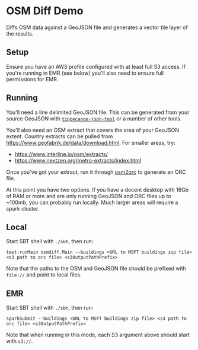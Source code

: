 # OSM Diff Demo

Diffs OSM data against a GeoJSON file and generates a vector tile layer of the results.

## Setup

Ensure you have an AWS profile configured with at least full S3 access. If you're running
in EMR (see below) you'll also need to ensure full permissions for EMR.

## Running

You'll need a line delimited GeoJSON file. This can be generated from your source GeoJSON with
[`tippecanoe-json-tool`](https://github.com/mapbox/tippecanoe#tippecanoe-json-tool)
or a number of other tools.

You'll also need an OSM extract that covers the area of your GeoJSON extent. Country extracts
can be pulled from https://www.geofabrik.de/data/download.html. For smaller areas, try:
- https://www.interline.io/osm/extracts/
- https://www.nextzen.org/metro-extracts/index.html

Once you've got your extract, run it through [osm2orc](https://github.com/mojodna/osm2orc) to generate an ORC file.

At this point you have two options. If you have a decent desktop with 16Gb of RAM or more and are only running 
GeoJSON and ORC files up to ~100mb, you can probably run locally. Much larger areas will require a spark cluster.

## Local

Start SBT shell with `./sbt`, then run:
```
test:runMain osmdiff.Main --buildings <URL to MSFT buildings zip file> <s3 path to orc file> <s3OutputPathPrefix>
```

Note that the paths to the OSM and GeoJSON file should be prefixed with `file://` and point to local files. 

## EMR

Start SBT shell with `./sbt`, then run:
```
sparkSubmit --buildings <URL to MSFT buildings zip file> <s3 path to orc file> <s3OutputPathPrefix>
```

Note that when running in this mode, each S3 argument above should start with `s3://`.
 
